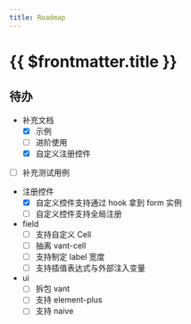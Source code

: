 ```yaml
---
title: Roadmap
---
```


# {{ $frontmatter.title }}

## 待办

- 补充文档
  - [x] 示例
  - [ ] 进阶使用
  - [x] 自定义注册控件
- [ ] 补充测试用例
- 注册控件
  - [x] 自定义控件支持通过 hook 拿到 form 实例
  - [ ] 自定义控件支持全局注册
- field
  - [ ] 支持自定义 Cell
  - [ ] 抽离 vant-cell
  - [ ] 支持制定 label 宽度
  - [ ] 支持插值表达式与外部注入变量
- ui
  - [ ] 拆包 vant
  - [ ] 支持 element-plus
  - [ ] 支持 naive
